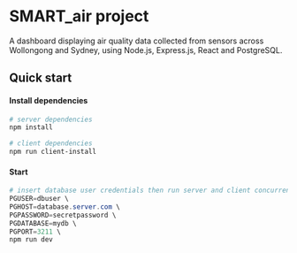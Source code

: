 # SMART_air project

A dashboard displaying air quality data collected from sensors across Wollongong and Sydney, using Node.js, Express.js, React and PostgreSQL.

## Quick start

#### Install dependencies

```powershell
# server dependencies
npm install

# client dependencies
npm run client-install
```

#### Start

```powershell
# insert database user credentials then run server and client concurrently
PGUSER=dbuser \
PGHOST=database.server.com \
PGPASSWORD=secretpassword \
PGDATABASE=mydb \
PGPORT=3211 \
npm run dev
```

